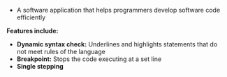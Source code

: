 - A software application that helps programmers develop software code efficiently

**Features include:**
- **Dynamic syntax check:** Underlines and highlights statements that do not meet rules of the language
- **Breakpoint:** Stops the code executing at a set line
- **Single stepping**
